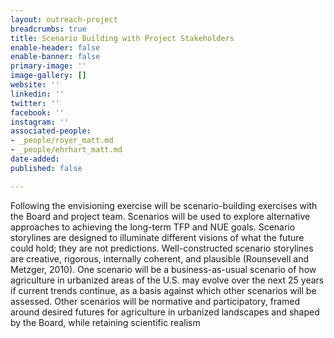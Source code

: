 ```yaml
---
layout: outreach-project
breadcrumbs: true
title: Scenario Building with Project Stakeholders
enable-header: false
enable-banner: false
primary-image: ''
image-gallery: []
website: ''
linkedin: ''
twitter: ''
facebook: ''
instagram: ''
associated-people:
- _people/royer_matt.md
- _people/ehrhart_matt.md
date-added: 
published: false

---
```

Following the envisioning exercise will be scenario-building exercises with the Board and project team. Scenarios will be used to explore alternative approaches to achieving the long-term TFP and NUE goals. Scenario storylines are designed to illuminate different visions of what the future could hold; they are not predictions. Well-constructed scenario storylines are creative, rigorous, internally coherent, and plausible (Rounsevell and Metzger, 2010). One scenario will be a business-as-usual scenario of how agriculture in urbanized areas of the U.S. may evolve over the next 25 years if current trends continue, as a basis against which other scenarios will be assessed. Other scenarios will be normative and participatory, framed around desired futures for agriculture in urbanized landscapes and shaped by the Board, while retaining scientific realism